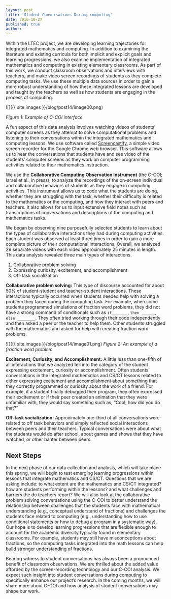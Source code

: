 ```yaml
---
layout: post
title: 'Student Conversations During computing'
date: 2016-10-27
published: true
author:
---
```


Within the LTEC project, we are developing learning trajectories for integrated mathematics and computing. In addition to examining the literature and existing curricula for both implicit and explicit goals and learning progressions, we also examine implementation of integrated mathematics and computing in existing elementary classrooms. As part of this work, we conduct classroom observations and interviews with teachers, and make video screen recordings of students as they complete computing tasks. We use these multiple data sources in order to gain a more robust understanding of how these integrated lessons are developed and taught by the teachers as well as how students are engaging in the process of computing.

![]({{ site.images }}/blog/post14/image00.png)
<!--excerpt-->
_Figure 1: Example of C-COI interface_

A fun aspect of this data analysis involves watching videos of students’ computer screens as they attempt to solve computational problems and listening to their conversations within the integrated mathematics and computing lessons. We use software called [Screencastify](https://www.screencastify.com/), a simple video screen recorder for the Google Chrome web browser. This software allows us to hear the conversations that students have and see video of the students’ computer screens as they work on computer programming activities related to their mathematics instruction.

We use the **Collaborative Computing Observation Instrument** (the C-COI; Israel et al., in press), to analyze the recordings of the on-screen individual and collaborative behaviors of students as they engage in computing activities. This instrument allows us to code what the students are doing, whether they are struggling with the task, whether their difficulty is related to the mathematics or the computing, and how they interact with peers and teachers. It also allows for us to input extensive field notes such as transcriptions of conversations and descriptions of the computing and mathematics tasks.


We began by observing nine purposefully selected students to learn about the types of collaborative interactions they had during computing activities. Each student was observed at least three times in order to gain a more complete picture of their computational interactions. Overall, we analyzed 29 separate videos with each video approximately 25 minutes in length. This data analysis revealed three main types of interactions.

1. Collaborative problem solving
2. Expressing curiosity, excitement, and accomplishment
3. Off-task socialization


**Collaborative problem solving:** This type of discourse accounted for about 50% of student-student and teacher-student interactions. These interactions typically occurred when students needed help with solving a problem they faced during the computing task. For example, when some students programmed simulations of fraction word problems, they did not have a strong command of conditionals such as `if_______`, `then ______`, `else ________`. They often tried working through their code independently and then asked a peer or the teacher to help them. Other students struggled with the mathematics and asked for help with creating fraction word problems.


![]({{ site.images }}/blog/post14/image01.png)
_Figure 2: An example of a fraction word problem_

**Excitement, Curiosity, and Accomplishment:** A little less than one-fifth of all interactions that we analyzed fell into the category of the student expressing excitement, curiosity or accomplishment. Often students’ conversations in the integrated mathematics and CS/CT lessons related to either expressing excitement and accomplishment about something that they correctly programmed or curiosity about the work of a friend. For example, if a student finally debugged their program, they often expressed their excitement or if their peer created an animation that they were unfamiliar with, they would say something such as, “Cool, how did you do that?”

**Off-task socialization:** Approximately one-third of all conversations were related to off task behaviors and simply reflected social interactions between peers and their teachers. Typical conversations were about what the students would do after school, about games and shows that they have watched, or other banter between peers.

## Next Steps ##
In the next phase of our data collection and analysis, which will take place this spring, we will begin to test emerging learning progressions within lessons that integrate mathematics and CS/CT. Questions that we are asking include: to what extent are the mathematics and CS/CT integrated? how are students performing within the lessons? and what challenges and barriers the do teachers report? We will also look at the collaborative problem solving conversations using the C-COI to better understand the relationship between challenges that the students face with mathematical understanding (e.g., conceptual understand of fractions) and challenges the students face related to  computing (e.g., understanding how to use conditional statements or how to debug a program in a systematic way). Our hope is to develop learning progressions that are flexible enough to account for the academic diversity typically found in elementary classrooms. For example, students may still have misconceptions about fractions, so the computing tasks integrated into the math lessons can help build stronger understanding of fractions.


Bearing witness to student conversations has always been a pronounced benefit of classroom observations. We are thrilled about the added value afforded by the screen-recording technology and our C-COI analysis. We expect such insight into student conversations during computing to specifically enhance our project’s research. In the coming months, we will share more about C-COI and how analysis of student conversations may shape our work.

